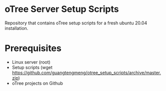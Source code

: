 # oTree Server Setup Scripts
Repository that contains oTree setup scripts for a fresh ubuntu 20.04 installation.

# Prerequisites
- Linux server (root)
- Setup scripts (wget https://github.com/guangtengmeng/otree_setup_scripts/archive/master.zip)
- oTree projects on Github
